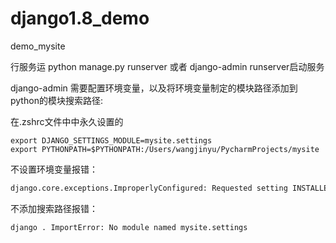 # django1.8_demo
demo_mysite

行服务运
python manage.py runserver
或者
django-admin runserver启动服务


django-admin 需要配置环境变量，以及将环境变量制定的模块路径添加到python的模块搜索路径:

在.zshrc文件中中永久设置的

```
export DJANGO_SETTINGS_MODULE=mysite.settings
export PYTHONPATH=$PYTHONPATH:/Users/wangjinyu/PycharmProjects/mysite
```
不设置环境变量报错：

```python
django.core.exceptions.ImproperlyConfigured: Requested setting INSTALLED_APPS, but settings are not configured. You must either define the environment variable DJANGO_SETTINGS_MODULE or call settings.configure() before accessing settings.
```

不添加搜索路径报错：
```
django . ImportError: No module named mysite.settings
```


